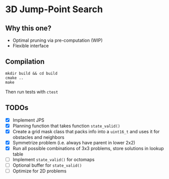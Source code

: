 # 3D Jump-Point Search

## Why this one?

 - Optimal pruning via pre-computation (WIP)
 - Flexible interface

## Compilation

```
mkdir build && cd build
cmake ..
make
```
Then run tests with ```ctest```

## TODOs

 - [x] Implement JPS
 - [x] Planning function that takes function ```state_valid()```
 - [x] Create a grid mask class that packs info into a ```uint16_t``` and uses it for obstacles and neighbors
 - [x] Symmetrize problem (i.e. always have parent in lower 2x2)
 - [x] Run all possible combinations of 3x3 problems, store solutions in lookup table
 - [ ] Implement ```state_valid()``` for octomaps
 - [ ] Optional buffer for ```state_valid()```
 - [ ] Optimize for 2D problems

